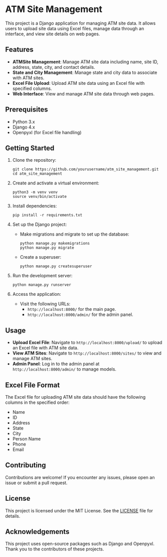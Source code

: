# ATM Site Management

This project is a Django application for managing ATM site data. It allows users to upload site data using Excel files, manage data through an interface, and view site details on web pages.

## Features

- **ATMSite Management**: Manage ATM site data including name, site ID, address, state, city, and contact details.
- **State and City Management**: Manage state and city data to associate with ATM sites.
- **Excel File Upload**: Upload ATM site data using an Excel file with specified columns.
- **Web Interface**: View and manage ATM site data through web pages.

## Prerequisites

- Python 3.x
- Django 4.x
- Openpyxl (for Excel file handling)

## Getting Started

1. Clone the repository:

    ```shell
    git clone https://github.com/yourusername/atm_site_management.git
    cd atm_site_management
    ```

2. Create and activate a virtual environment:

    ```shell
    python3 -m venv venv
    source venv/bin/activate
    ```

3. Install dependencies:

    ```shell
    pip install -r requirements.txt
    ```

4. Set up the Django project:

    - Make migrations and migrate to set up the database:

        ```shell
        python manage.py makemigrations
        python manage.py migrate
        ```

    - Create a superuser:

        ```shell
        python manage.py createsuperuser
        ```

5. Run the development server:

    ```shell
    python manage.py runserver
    ```

6. Access the application:

    - Visit the following URLs:
        - `http://localhost:8000/` for the main page.
        - `http://localhost:8000/admin/` for the admin panel.

## Usage

- **Upload Excel File**: Navigate to `http://localhost:8000/upload/` to upload an Excel file with ATM site data.
- **View ATM Sites**: Navigate to `http://localhost:8000/sites/` to view and manage ATM sites.
- **Admin Panel**: Log in to the admin panel at `http://localhost:8000/admin/` to manage models.

## Excel File Format

The Excel file for uploading ATM site data should have the following columns in the specified order:

- Name
- ID
- Address
- State
- City
- Person Name
- Phone
- Email

## Contributing

Contributions are welcome! If you encounter any issues, please open an issue or submit a pull request.

## License

This project is licensed under the MIT License. See the [LICENSE](LICENSE) file for details.

## Acknowledgements

This project uses open-source packages such as Django and Openpyxl. Thank you to the contributors of these projects.

